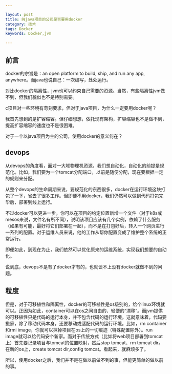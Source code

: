 ```yaml
---

layout: post
title: 纯java项目的公司是否要用docker
category: 技术
tags: Docker
keywords: Docker,jvm

---
```


## 前言

docker的宗旨是：an open platform to build, ship, and run any app, anywhere。而java也说自己：一次编写，处处运行。

对比docker的隔离性，jvm也可以约束自己需要的资源。当然，有些隔离性jvm做不到，但我们貌似也不是特别需要。

c项目对一些环境有苛刻要求，但对于java项目，为什么一定要用docker呢？

我首先想到的是扩容缩容。但仔细想想，依托现有架构，扩容缩容也不是做不到，提高扩容缩容的速度也不是很困难。

对于一个以java项目为主的公司，使用docker的意义何在？


## devops

从devops的角度看，面对一大堆物理机资源，我们想自动化，自动化的前提是规范化。比如，我们要为一个tomcat分配端口，以前是随便分配，现在要根据一定的规则来分配。

从整个devops的生命周期来说，要规范化的东西很多，docker在运行环境这块打包了一下，省去了很多工作。但即便不用docker，我们仍然可以做到代码打包完毕后，部署到线上运行。

不过docker可以更进一步，你可以在项目的约定位置新增一个文件（对于k8s或mesos来说，文件名有所不同），说明该项目应该有几个实例，依赖了什么服务（如果有可能，最好将它们部署在一起），而不是在打包好后，转入一个网页进行一系列的配置。对于运维人员来说，他的工作从帮你配置变成了维护整个系统的正常运行。

即便如此，到现在为止，我们依然可以优化原来的运维系统，实现我们想要的自动化。

说到底，devops不是有了docker才有的，也就谈不上没有docker就做不到的问题。

## 粒度

但是，对于可移植性和隔离性，docker的可移植性是os级别的，给个linux环境就可以。正因为如此，container可以在os之间自由的、轻便的“漂移”。而jvm提供的可移植性只是代码的运行本身，并不包含代码的运行环境。这就意味着，代码要搬家，除了移动代码本身，还要移动或适配代码的运行环境。比如，rm container和rmi image，你就可以抹掉项目在os上的一切痕迹（特殊配置除外）。run image就可以给代码安个新家。而对于传统方式（比如将web项目部署到tomcat上）首先要记录项目与tomcat的位置映射，然后stop tomcat、rm tomcat dir。在新的os上，create tomcat dir,config tomcat。看起来，就麻烦多了。

所以，使用docker之后，我们并不是在做以前做不到的事，但能更简单的做以前的事。

